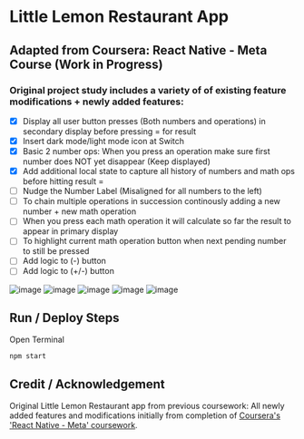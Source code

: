 # Little Lemon Restaurant App 

## Adapted from Coursera: React Native - Meta Course (Work in Progress)


### Original project study includes a variety of of existing feature modifications + newly added features:
- [x] Display all user button presses (Both numbers and operations) in secondary display before pressing = for result
- [x] Insert dark mode/light mode icon at Switch
- [x] Basic 2 number ops: When  you press an operation make sure first number does NOT yet disappear (Keep displayed)
- [x] Add additional local state to capture all history of numbers and math ops before hitting result = 
- [ ] Nudge the Number Label (Misaligned for all numbers to the left)
- [ ] To chain multiple operations in succession continously adding a new number + new math operation
- [ ] When you press each math operation it will calculate so far the result to appear in primary display
- [ ] To highlight current math operation button when next pending number to still be pressed
- [ ] Add logic to (-) button
- [ ] Add logic to (+/-) button

![image](https://user-images.githubusercontent.com/40747156/205197496-6ef9b979-5244-49ac-8c8a-da00a22107e8.png) ![image](https://user-images.githubusercontent.com/40747156/205197550-a48a07c7-1219-4772-8325-3a1feeb59f2a.png) ![image](https://user-images.githubusercontent.com/40747156/205197603-a05e8f79-de3f-4a25-8e1d-694ffea5aca0.png) ![image](https://user-images.githubusercontent.com/40747156/205197655-22af2565-e4f3-4af9-8436-52f843eec141.png) ![image](https://user-images.githubusercontent.com/40747156/205197977-534a102c-1a48-454b-a8e0-599ac2a10a1f.png) 





## Run / Deploy Steps
Open Terminal
```
npm start
```

## Credit / Acknowledgement
Original Little Lemon Restaurant app from previous coursework: All newly added features and modifications initially from completion of [Coursera's 'React Native - Meta' coursework](https://www.coursera.org/account/accomplishments/certificate/S5H92VWZM4ZK).
